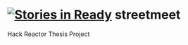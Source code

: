[![Stories in Ready](https://badge.waffle.io/street-meet/streetmeet.png?label=ready&title=Ready)](https://waffle.io/street-meet/streetmeet)
streetmeet
==========

Hack Reactor Thesis Project
